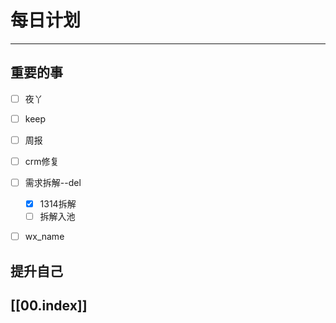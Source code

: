 
# 每日计划
---
## 重要的事

- [ ]    夜丫
- [ ]   keep
- [ ]  周报
- [ ] crm修复
- [ ] 需求拆解--del
     - [x] 1314拆解
     - [ ] 拆解入池
- [ ] wx_name



## 提升自己

  



## [[00.index]]










